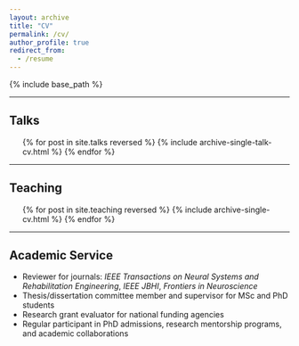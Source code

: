 ```yaml
---
layout: archive
title: "CV"
permalink: /cv/
author_profile: true
redirect_from:
  - /resume
---
```


{% include base_path %}



---

## Talks  
<ul>{% for post in site.talks reversed %}
  {% include archive-single-talk-cv.html %}
{% endfor %}</ul>

---

## Teaching  
<ul>{% for post in site.teaching reversed %}
  {% include archive-single-cv.html %}
{% endfor %}</ul>

---

## Academic Service  
- Reviewer for journals: *IEEE Transactions on Neural Systems and Rehabilitation Engineering*, *IEEE JBHI*, *Frontiers in Neuroscience*  
- Thesis/dissertation committee member and supervisor for MSc and PhD students  
- Research grant evaluator for national funding agencies  
- Regular participant in PhD admissions, research mentorship programs, and academic collaborations

